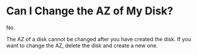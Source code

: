 # Can I Change the AZ of My Disk?<a name="evs_faq_0048"></a>

No.

The AZ of a disk cannot be changed after you have created the disk. If you want to change the AZ, delete the disk and create a new one.

